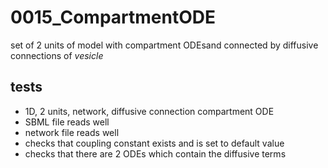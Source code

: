 # 0015_CompartmentODE

set of 2 units of model with compartment ODEsand connected by diffusive connections of *vesicle*

## tests

- 1D, 2 units, network, diffusive connection compartment ODE
- SBML file reads well
- network file reads well
- checks that coupling constant exists and is set to default value
- checks that there are 2 ODEs which contain the diffusive terms
